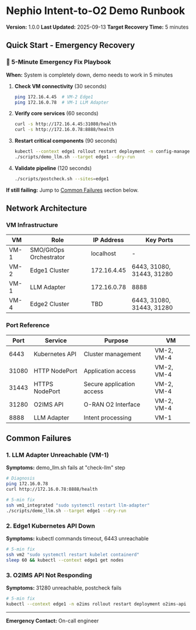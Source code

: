 # Nephio Intent-to-O2 Demo Runbook

**Version:** 1.0.0
**Last Updated:** 2025-09-13
**Target Recovery Time:** 5 minutes

## Quick Start - Emergency Recovery

### 🚨 5-Minute Emergency Fix Playbook

**When:** System is completely down, demo needs to work in 5 minutes

1. **Check VM connectivity** (30 seconds)
   ```bash
   ping 172.16.4.45  # VM-2 Edge1
   ping 172.16.0.78  # VM-1 LLM Adapter
   ```

2. **Verify core services** (60 seconds)
   ```bash
   curl -s http://172.16.4.45:31080/health
   curl -s http://172.16.0.78:8888/health
   ```

3. **Restart critical components** (90 seconds)
   ```bash
   kubectl --context edge1 rollout restart deployment -n config-management-system
   ./scripts/demo_llm.sh --target edge1 --dry-run
   ```

4. **Validate pipeline** (120 seconds)
   ```bash
   ./scripts/postcheck.sh --sites=edge1
   ```

**If still failing:** Jump to [Common Failures](#common-failures) section below.

## Network Architecture

### VM Infrastructure
| VM | Role | IP Address | Key Ports |
|----|------|------------|-----------|
| VM-1 | SMO/GitOps Orchestrator | localhost | - |
| VM-2 | Edge1 Cluster | 172.16.4.45 | 6443, 31080, 31443, 31280 |
| VM-1 | LLM Adapter | 172.16.0.78 | 8888 |
| VM-4 | Edge2 Cluster | TBD | 6443, 31080, 31443, 31280 |

### Port Reference
| Port | Service | Purpose | VM |
|------|---------|---------|-----|
| 6443 | Kubernetes API | Cluster management | VM-2, VM-4 |
| 31080 | HTTP NodePort | Application access | VM-2, VM-4 |
| 31443 | HTTPS NodePort | Secure application access | VM-2, VM-4 |
| 31280 | O2IMS API | O-RAN O2 Interface | VM-2, VM-4 |
| 8888 | LLM Adapter | Intent processing | VM-1 |

## Common Failures

### 1. LLM Adapter Unreachable (VM-1)
**Symptoms:** demo_llm.sh fails at "check-llm" step
```bash
# Diagnosis
ping 172.16.0.78
curl http://172.16.0.78:8888/health

# 5-min fix
ssh vm1_integrated "sudo systemctl restart llm-adapter"
./scripts/demo_llm.sh --target edge1 --dry-run
```

### 2. Edge1 Kubernetes API Down  
**Symptoms:** kubectl commands timeout, 6443 unreachable
```bash
# 5-min fix
ssh vm2 "sudo systemctl restart kubelet containerd"
sleep 60 && kubectl --context edge1 get nodes
```

### 3. O2IMS API Not Responding
**Symptoms:** 31280 unreachable, postcheck fails
```bash
# 5-min fix  
kubectl --context edge1 -n o2ims rollout restart deployment o2ims-api
```

---
**Emergency Contact:** On-call engineer
